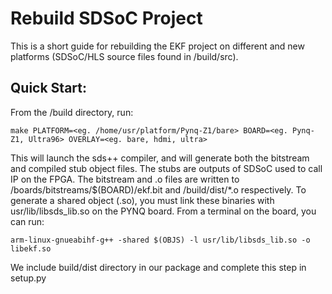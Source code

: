 # Rebuild SDSoC Project

This is a short guide for rebuilding the EKF project on different and new platforms (SDSoC/HLS source files found in /build/src). 

## Quick Start:

From the /build directory, run:

```shell
make PLATFORM=<eg. /home/usr/platform/Pynq-Z1/bare> BOARD=<eg. Pynq-Z1, Ultra96> OVERLAY=<eg. bare, hdmi, ultra> 
```
This will launch the sds++ compiler, and will generate both the bitstream and compiled stub object files. The stubs are outputs of SDSoC
used to call IP on the FPGA. The bitstream and .o files are written to /boards/bitstreams/$(BOARD)/ekf.bit and /build/dist/*.o respectively. 
To generate a shared object (.so), you must link these binaries with usr/lib/libsds_lib.so on the PYNQ board. From a
terminal on the board, you can run:

```shell
arm-linux-gnueabihf-g++ -shared $(OBJS) -l usr/lib/libsds_lib.so -o libekf.so
```

We include build/dist directory in our package and complete this step in setup.py
